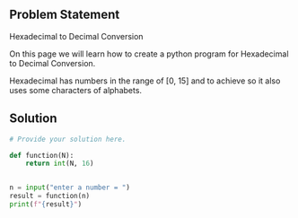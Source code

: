 ## Problem Statement 

Hexadecimal to Decimal Conversion

On this page we will learn how to create a python program for Hexadecimal to Decimal Conversion.

Hexadecimal has numbers in the range of [0, 15] and to achieve so it also uses some characters of alphabets.

## Solution

```python
# Provide your solution here.

def function(N):
    return int(N, 16)


n = input("enter a number = ")
result = function(n)
print(f"{result}")
